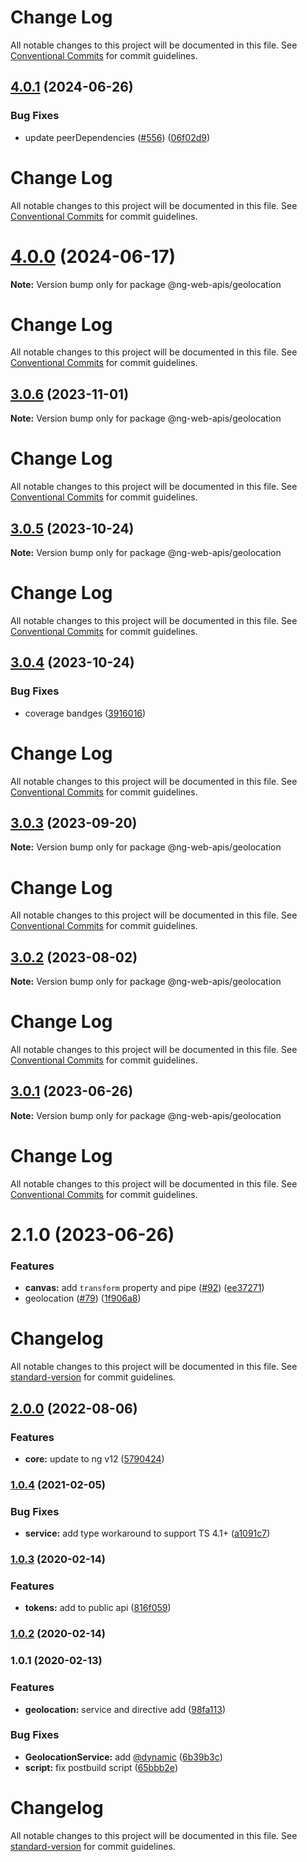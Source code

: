 # Change Log

All notable changes to this project will be documented in this file. See
[Conventional Commits](https://conventionalcommits.org) for commit guidelines.

## [4.0.1](https://github.com/taiga-family/ng-web-apis/compare/@ng-web-apis/geolocation@4.0.0...@ng-web-apis/geolocation@4.0.1) (2024-06-26)

### Bug Fixes

- update peerDependencies ([#556](https://github.com/taiga-family/ng-web-apis/issues/556))
  ([06f02d9](https://github.com/taiga-family/ng-web-apis/commit/06f02d9022a55d29f9d6b7be7b24f647ca23ce57))

# Change Log

All notable changes to this project will be documented in this file. See
[Conventional Commits](https://conventionalcommits.org) for commit guidelines.

# [4.0.0](https://github.com/taiga-family/ng-web-apis/compare/@ng-web-apis/geolocation@3.0.6...@ng-web-apis/geolocation@4.0.0) (2024-06-17)

**Note:** Version bump only for package @ng-web-apis/geolocation

# Change Log

All notable changes to this project will be documented in this file. See
[Conventional Commits](https://conventionalcommits.org) for commit guidelines.

## [3.0.6](https://github.com/taiga-family/ng-web-apis/compare/@ng-web-apis/geolocation@3.0.5...@ng-web-apis/geolocation@3.0.6) (2023-11-01)

**Note:** Version bump only for package @ng-web-apis/geolocation

# Change Log

All notable changes to this project will be documented in this file. See
[Conventional Commits](https://conventionalcommits.org) for commit guidelines.

## [3.0.5](https://github.com/taiga-family/ng-web-apis/compare/@ng-web-apis/geolocation@3.0.4...@ng-web-apis/geolocation@3.0.5) (2023-10-24)

**Note:** Version bump only for package @ng-web-apis/geolocation

# Change Log

All notable changes to this project will be documented in this file. See
[Conventional Commits](https://conventionalcommits.org) for commit guidelines.

## [3.0.4](https://github.com/taiga-family/ng-web-apis/compare/@ng-web-apis/geolocation@3.0.3...@ng-web-apis/geolocation@3.0.4) (2023-10-24)

### Bug Fixes

- coverage bandges
  ([3916016](https://github.com/taiga-family/ng-web-apis/commit/39160166d865b37da18aa6358de9966486046969))

# Change Log

All notable changes to this project will be documented in this file. See
[Conventional Commits](https://conventionalcommits.org) for commit guidelines.

## [3.0.3](https://github.com/taiga-family/ng-web-apis/compare/@ng-web-apis/geolocation@3.0.2...@ng-web-apis/geolocation@3.0.3) (2023-09-20)

**Note:** Version bump only for package @ng-web-apis/geolocation

# Change Log

All notable changes to this project will be documented in this file. See
[Conventional Commits](https://conventionalcommits.org) for commit guidelines.

## [3.0.2](https://github.com/taiga-family/ng-web-apis/compare/@ng-web-apis/geolocation@3.0.1...@ng-web-apis/geolocation@3.0.2) (2023-08-02)

**Note:** Version bump only for package @ng-web-apis/geolocation

# Change Log

All notable changes to this project will be documented in this file. See
[Conventional Commits](https://conventionalcommits.org) for commit guidelines.

## [3.0.1](https://github.com/taiga-family/ng-web-apis/compare/@ng-web-apis/geolocation@3.0.0...@ng-web-apis/geolocation@3.0.1) (2023-06-26)

**Note:** Version bump only for package @ng-web-apis/geolocation

# Change Log

All notable changes to this project will be documented in this file. See
[Conventional Commits](https://conventionalcommits.org) for commit guidelines.

# 2.1.0 (2023-06-26)

### Features

- **canvas:** add `transform` property and pipe ([#92](https://github.com/taiga-family/ng-web-apis/issues/92))
  ([ee37271](https://github.com/taiga-family/ng-web-apis/commit/ee372716bbc5dd0734b474d12102fec1d5ec3321))
- geolocation ([#79](https://github.com/taiga-family/ng-web-apis/issues/79))
  ([1f906a8](https://github.com/taiga-family/ng-web-apis/commit/1f906a8f439ccf31e7c55811889c15f204033c2e))

# Changelog

All notable changes to this project will be documented in this file. See
[standard-version](https://github.com/conventional-changelog/standard-version) for commit guidelines.

## [2.0.0](https://github.com/ng-web-apis/geolocation/compare/v1.0.3...v2.0.0) (2022-08-06)

### Features

- **core:** update to ng v12
  ([5790424](https://github.com/ng-web-apis/geolocation/commit/579042424018bdab22ab555b2e868757bdd13c4f))

### [1.0.4](https://github.com/ng-web-apis/geolocation/compare/v1.0.3...v1.0.4) (2021-02-05)

### Bug Fixes

- **service:** add type workaround to support TS 4.1+
  ([a1091c7](https://github.com/ng-web-apis/geolocation/commit/a1091c73708013be6805edf857aca2cf3578c437))

### [1.0.3](https://github.com/ng-web-apis/geolocation/compare/v1.0.2...v1.0.3) (2020-02-14)

### Features

- **tokens:** add to public api
  ([816f059](https://github.com/ng-web-apis/geolocation/commit/816f059b87415013675ba0b17f185542520ae5d8))

### [1.0.2](https://github.com/ng-web-apis/geolocation/compare/v1.0.1...v1.0.2) (2020-02-14)

### 1.0.1 (2020-02-13)

### Features

- **geolocation:** service and directive add
  ([98fa113](https://github.com/ng-web-apis/geolocation/commit/98fa1134a715d68aa1589c29aa444a796d8560d3))

### Bug Fixes

- **GeolocationService:** add [@dynamic](https://github.com/dynamic)
  ([6b39b3c](https://github.com/ng-web-apis/geolocation/commit/6b39b3c3ec4757fd2fc6f06c94e5f42d9a022e30))
- **script:** fix postbuild script
  ([65bbb2e](https://github.com/ng-web-apis/geolocation/commit/65bbb2e0007393a71994640a7ebc01b92a60404a))

# Changelog

All notable changes to this project will be documented in this file. See
[standard-version](https://github.com/conventional-changelog/standard-version) for commit guidelines.
